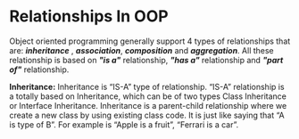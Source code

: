 # Relationships In OOP

Object oriented programming generally support 4 types of relationships that are: ***inheritance*** , ***association***, ***composition*** and ***aggregation***. All these relationship is based on ***"is a"*** relationship, ***"has a"*** relationship and ***"part of"*** relationship.

**Inheritance:**
Inheritance is “IS-A” type of relationship. “IS-A” relationship is a totally based on Inheritance, which can be of two types Class Inheritance or Interface Inheritance. Inheritance is a parent-child relationship where we create a new class by using existing class code. It is just like saying that “A is type of B”. For example is “Apple is a fruit”, “Ferrari is a car”.
